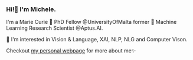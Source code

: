 ### Hi!👋 I'm Michele.
I'm a Marie Curie  🌱 PhD Fellow @UniversityOfMalta former 🤖 Machine Learning Research Scientist @Aptus.AI.

🔭 I'm interested in Vision & Language,  XAI, NLP, NLG and Computer Vison.

Checkout [my personal webpage](https://michelecafagna26.github.io) for more about me✨


<!--
**michelecafagna26/michelecafagna26** is a ✨ _special_ ✨ repository because its `README.md` (this file) appears on your GitHub profile.

Here are some ideas to get you started:

- 🔭 I’m currently working on ...
- 🌱 I’m currently learning ...
- 👯 I’m looking to collaborate on ...
- 🤔 I’m looking for help with ...
- 💬 Ask me about ...
- 📫 How to reach me: ...
- 😄 Pronouns: ...
- ⚡ Fun fact: ...
-->
